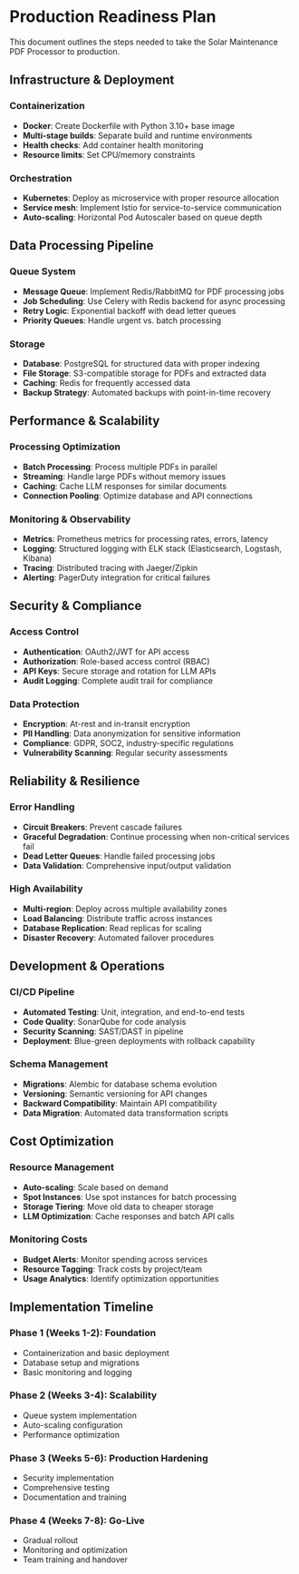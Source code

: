 # Production Readiness Plan

This document outlines the steps needed to take the Solar Maintenance PDF Processor to production.

## Infrastructure & Deployment

### Containerization
- **Docker**: Create Dockerfile with Python 3.10+ base image
- **Multi-stage builds**: Separate build and runtime environments
- **Health checks**: Add container health monitoring
- **Resource limits**: Set CPU/memory constraints

### Orchestration
- **Kubernetes**: Deploy as microservice with proper resource allocation
- **Service mesh**: Implement Istio for service-to-service communication
- **Auto-scaling**: Horizontal Pod Autoscaler based on queue depth

## Data Processing Pipeline

### Queue System
- **Message Queue**: Implement Redis/RabbitMQ for PDF processing jobs
- **Job Scheduling**: Use Celery with Redis backend for async processing
- **Retry Logic**: Exponential backoff with dead letter queues
- **Priority Queues**: Handle urgent vs. batch processing

### Storage
- **Database**: PostgreSQL for structured data with proper indexing
- **File Storage**: S3-compatible storage for PDFs and extracted data
- **Caching**: Redis for frequently accessed data
- **Backup Strategy**: Automated backups with point-in-time recovery

## Performance & Scalability

### Processing Optimization
- **Batch Processing**: Process multiple PDFs in parallel
- **Streaming**: Handle large PDFs without memory issues
- **Caching**: Cache LLM responses for similar documents
- **Connection Pooling**: Optimize database and API connections

### Monitoring & Observability
- **Metrics**: Prometheus metrics for processing rates, errors, latency
- **Logging**: Structured logging with ELK stack (Elasticsearch, Logstash, Kibana)
- **Tracing**: Distributed tracing with Jaeger/Zipkin
- **Alerting**: PagerDuty integration for critical failures

## Security & Compliance

### Access Control
- **Authentication**: OAuth2/JWT for API access
- **Authorization**: Role-based access control (RBAC)
- **API Keys**: Secure storage and rotation for LLM APIs
- **Audit Logging**: Complete audit trail for compliance

### Data Protection
- **Encryption**: At-rest and in-transit encryption
- **PII Handling**: Data anonymization for sensitive information
- **Compliance**: GDPR, SOC2, industry-specific regulations
- **Vulnerability Scanning**: Regular security assessments

## Reliability & Resilience

### Error Handling
- **Circuit Breakers**: Prevent cascade failures
- **Graceful Degradation**: Continue processing when non-critical services fail
- **Dead Letter Queues**: Handle failed processing jobs
- **Data Validation**: Comprehensive input/output validation

### High Availability
- **Multi-region**: Deploy across multiple availability zones
- **Load Balancing**: Distribute traffic across instances
- **Database Replication**: Read replicas for scaling
- **Disaster Recovery**: Automated failover procedures

## Development & Operations

### CI/CD Pipeline
- **Automated Testing**: Unit, integration, and end-to-end tests
- **Code Quality**: SonarQube for code analysis
- **Security Scanning**: SAST/DAST in pipeline
- **Deployment**: Blue-green deployments with rollback capability

### Schema Management
- **Migrations**: Alembic for database schema evolution
- **Versioning**: Semantic versioning for API changes
- **Backward Compatibility**: Maintain API compatibility
- **Data Migration**: Automated data transformation scripts

## Cost Optimization

### Resource Management
- **Auto-scaling**: Scale based on demand
- **Spot Instances**: Use spot instances for batch processing
- **Storage Tiering**: Move old data to cheaper storage
- **LLM Optimization**: Cache responses and batch API calls

### Monitoring Costs
- **Budget Alerts**: Monitor spending across services
- **Resource Tagging**: Track costs by project/team
- **Usage Analytics**: Identify optimization opportunities

## Implementation Timeline

### Phase 1 (Weeks 1-2): Foundation
- Containerization and basic deployment
- Database setup and migrations
- Basic monitoring and logging

### Phase 2 (Weeks 3-4): Scalability
- Queue system implementation
- Auto-scaling configuration
- Performance optimization

### Phase 3 (Weeks 5-6): Production Hardening
- Security implementation
- Comprehensive testing
- Documentation and training

### Phase 4 (Weeks 7-8): Go-Live
- Gradual rollout
- Monitoring and optimization
- Team training and handover 
